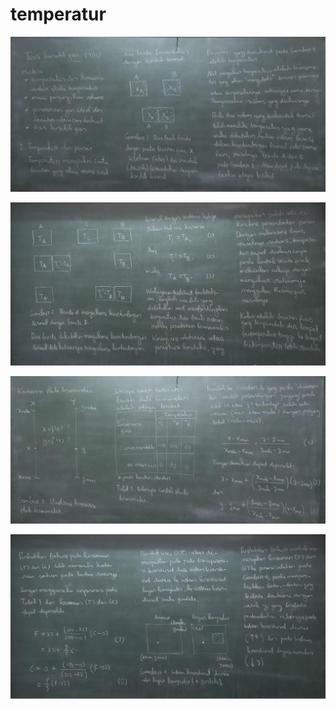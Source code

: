 # temperatur

![](../img/bb-07nov2022-1.jpeg)

![](../img/bb-07nov2022-2.jpeg)

![](../img/bb-07nov2022-3.jpeg)

![](../img/bb-07nov2022-4.jpeg)
